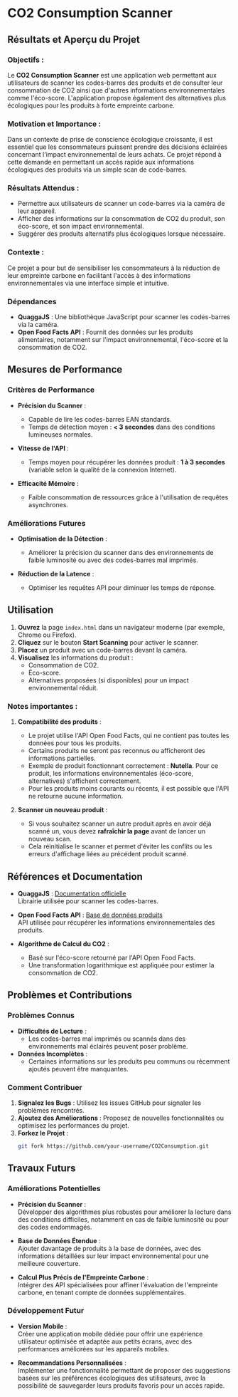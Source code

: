 # CO2 Consumption Scanner

## Résultats et Aperçu du Projet

### Objectifs :
Le **CO2 Consumption Scanner** est une application web permettant aux utilisateurs de scanner les codes-barres des produits et de consulter leur consommation de CO2 ainsi que d'autres informations environnementales comme l'éco-score. L'application propose également des alternatives plus écologiques pour les produits à forte empreinte carbone.

### Motivation et Importance :
Dans un contexte de prise de conscience écologique croissante, il est essentiel que les consommateurs puissent prendre des décisions éclairées concernant l'impact environnemental de leurs achats. Ce projet répond à cette demande en permettant un accès rapide aux informations écologiques des produits via un simple scan de code-barres.

### Résultats Attendus :
- Permettre aux utilisateurs de scanner un code-barres via la caméra de leur appareil.
- Afficher des informations sur la consommation de CO2 du produit, son éco-score, et son impact environnemental.
- Suggérer des produits alternatifs plus écologiques lorsque nécessaire.

### Contexte :
Ce projet a pour but de sensibiliser les consommateurs à la réduction de leur empreinte carbone en facilitant l'accès à des informations environnementales via une interface simple et intuitive.


### Dépendances

- **QuaggaJS** : Une bibliothèque JavaScript pour scanner les codes-barres via la caméra.
- **Open Food Facts API** : Fournit des données sur les produits alimentaires, notamment sur l'impact environnemental, l'éco-score et la consommation de CO2.

## Mesures de Performance

### Critères de Performance

- **Précision du Scanner** : 
  - Capable de lire les codes-barres EAN standards.
  - Temps de détection moyen : **< 3 secondes** dans des conditions lumineuses normales.

- **Vitesse de l'API** :
  - Temps moyen pour récupérer les données produit : **1 à 3 secondes** (variable selon la qualité de la connexion Internet).

- **Efficacité Mémoire** :
  - Faible consommation de ressources grâce à l'utilisation de requêtes asynchrones.


### Améliorations Futures

- **Optimisation de la Détection** :
  - Améliorer la précision du scanner dans des environnements de faible luminosité ou avec des codes-barres mal imprimés.

- **Réduction de la Latence** :
  - Optimiser les requêtes API pour diminuer les temps de réponse.


## Utilisation

1. **Ouvrez** la page `index.html` dans un navigateur moderne (par exemple, Chrome ou Firefox).
2. **Cliquez** sur le bouton **Start Scanning** pour activer le scanner.
3. **Placez** un produit avec un code-barres devant la caméra.
4. **Visualisez** les informations du produit :
   - Consommation de CO2.
   - Éco-score.
   - Alternatives proposées (si disponibles) pour un impact environnemental réduit.

### Notes importantes :

1. **Compatibilité des produits** :
   - Le projet utilise l'API Open Food Facts, qui ne contient pas toutes les données pour tous les produits.
   - Certains produits ne seront pas reconnus ou afficheront des informations partielles.
   - Exemple de produit fonctionnant correctement : **Nutella**. Pour ce produit, les informations environnementales (éco-score, alternatives) s'affichent correctement.
   - Pour les produits moins courants ou récents, il est possible que l'API ne retourne aucune information.

2. **Scanner un nouveau produit** :
   - Si vous souhaitez scanner un autre produit après en avoir déjà scanné un, vous devez **rafraîchir la page** avant de lancer un nouveau scan.
   - Cela réinitialise le scanner et permet d'éviter les conflits ou les erreurs d'affichage liées au précédent produit scanné.



## Références et Documentation

- **QuaggaJS** : [Documentation officielle](https://github.com/serratus/quaggaJS)  
  Librairie utilisée pour scanner les codes-barres.

- **Open Food Facts API** : [Base de données produits](https://world.openfoodfacts.org/data)  
  API utilisée pour récupérer les informations environnementales des produits.

- **Algorithme de Calcul du CO2** :
  - Basé sur l'éco-score retourné par l'API Open Food Facts.
  - Une transformation logarithmique est appliquée pour estimer la consommation de CO2.


## Problèmes et Contributions

### Problèmes Connus
- **Difficultés de Lecture** : 
  - Les codes-barres mal imprimés ou scannés dans des environnements mal éclairés peuvent poser problème.
- **Données Incomplètes** :
  - Certaines informations sur les produits peu communs ou récemment ajoutés peuvent être manquantes.

### Comment Contribuer
1. **Signalez les Bugs** : Utilisez les issues GitHub pour signaler les problèmes rencontrés.
2. **Ajoutez des Améliorations** : Proposez de nouvelles fonctionnalités ou optimisez les performances du projet.
3. **Forkez le Projet** :
   ```bash
   git fork https://github.com/your-username/CO2Consumption.git


## Travaux Futurs

### Améliorations Potentielles
- **Précision du Scanner** :  
  Développer des algorithmes plus robustes pour améliorer la lecture dans des conditions difficiles, notamment en cas de faible luminosité ou pour des codes endommagés.

- **Base de Données Étendue** :  
  Ajouter davantage de produits à la base de données, avec des informations détaillées sur leur impact environnemental pour une meilleure couverture.

- **Calcul Plus Précis de l'Empreinte Carbone** :  
  Intégrer des API spécialisées pour affiner l'évaluation de l'empreinte carbone, en tenant compte de données supplémentaires.
  

### Développement Futur
- **Version Mobile** :  
  Créer une application mobile dédiée pour offrir une expérience utilisateur optimisée et adaptée aux petits écrans, avec des performances améliorées sur les appareils mobiles.

- **Recommandations Personnalisées** :  
  Implémenter une fonctionnalité permettant de proposer des suggestions basées sur les préférences écologiques des utilisateurs, avec la possibilité de sauvegarder leurs produits favoris pour un accès rapide.










